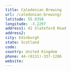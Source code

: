 ```yaml
---
title: Caledonian Brewing
url: /caledonian-brewing/
latitude: 55.9358
longitude: -3.2297
address1: 42 Slateford Road
address2: 
city: Edinburgh
state: Scotland
code: 
country: United Kingdom
phone: 44-(0131)-337-1286
website: 
---
```


